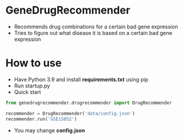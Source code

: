 # GeneDrugRecommender
- Recommends drug combinations for a certain bad gene expression
- Tries to figure out what disease it is based on a certain bad gene expression

# How to use
- Have Python 3.9 and install **requirements.txt** using pip
- Run startup.py
- Quick start
```python
from genedrugrecommender.drugrecommender import DrugRecommender

recommender = DrugRecommender('data/config.json')
recommender.run('GSE15852')
```
- You may change **config.json** 